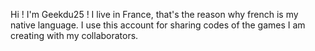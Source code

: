 Hi ! I'm Geekdu25 ! I live in France, that's the reason why french is my native language.
I use this account for sharing codes of the games I am creating with my collaborators. 
